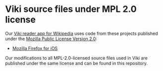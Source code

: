 # Viki source files under MPL 2.0 license

Our [Viki reader app for Wikipedia](http://viki-app.com) uses code from these projects published under the [Mozilla Public License Version 2.0](https://www.mozilla.org/en-US/MPL/2.0/):

- [Mozilla Firefox for iOS](https://github.com/mozilla/firefox-ios)

Our modifications to all MPL-2.0-licensed source files used in Viki are published under the same license and can be found in this repository.